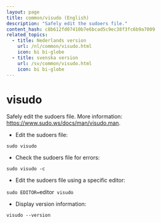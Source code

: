 ```yaml
---
layout: page
title: common/visudo (English)
description: "Safely edit the sudoers file."
content_hash: c8b612fd07410b7e6bcad5c9ec38f3fc6b9a7009
related_topics:
  - title: Nederlands version
    url: /nl/common/visudo.html
    icon: bi bi-globe
  - title: svenska version
    url: /sv/common/visudo.html
    icon: bi bi-globe
---
```

# visudo

Safely edit the sudoers file.
More information: <https://www.sudo.ws/docs/man/visudo.man>.

- Edit the sudoers file:

`sudo visudo`

- Check the sudoers file for errors:

`sudo visudo -c`

- Edit the sudoers file using a specific editor:

`sudo EDITOR=`<span class="tldr-var badge badge-pill bg-dark-lm bg-white-dm text-white-lm text-dark-dm font-weight-bold">editor</span>` visudo`

- Display version information:

`visudo --version`
